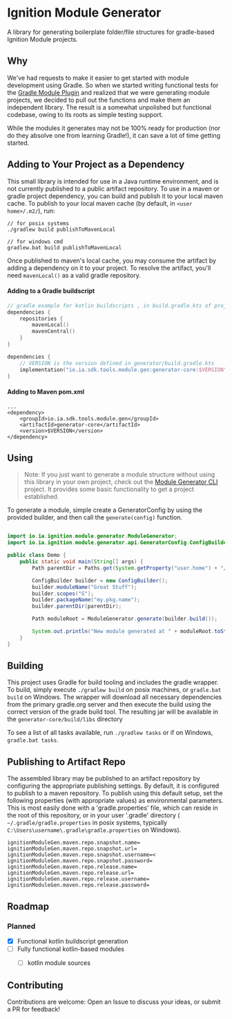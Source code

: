 # Ignition Module Generator

A library for generating boilerplate folder/file structures for gradle-based Ignition Module projects.

## Why

We've had requests to make it easier to get started with module development using Gradle. So when we started writing
functional tests for
the [Gradle Module Plugin](https://github.com/inductiveautomation/ignition-module-tools/tree/master/gradle-module-plugin#readme)
and realized that we were generating module projects, we decided to pull out the functions and make them an independent
library. The result is a somewhat unpolished but functional codebase, owing to its roots as simple testing support.

While the modules it generates may not be 100% ready for production (nor do they absolve one from learning Gradle!), it
can save a lot of time getting started.


## Adding to Your Project as a Dependency

This small library is intended for use in a Java runtime environment, and is not currently published to a public
artifact repository. To use in a maven or gradle project dependency, you can build and publish it to your local maven
cache.  To publish to your local maven cache (by default, in `<user home>/.m2/`), run:


```shell
// for posix systems
./gradlew build publishToMavenLocal
```

```
// for windows cmd
gradlew.bat build publishToMavenLocal
```

Once published to maven's local cache, you may consume the artifact by adding a dependency on it to your project.  To
resolve the artifact, you'll need `mavenLocal()` as a valid gradle repository.


#### Adding to a Gradle buildscript

```kotlin
// gradle example for kotlin buildscripts , in build.gradle.kts of project depending on the generator-core
dependencies {
    repositories {
        mavenLocal()
        mavenCentral()
    }
}

dependencies {
    // VERSION is the version defined in generator/build.gradle.kts
    implementation("io.ia.sdk.tools.module.gen:generator-core:$VERSION")
}
```

#### Adding to Maven pom.xml

```
...
<dependency>
    <groupId>io.ia.sdk.tools.module.gen</groupId>
    <artifactId>generator-core</artifactId>
    <version>$VERSION</version>
</dependency>

```

## Using

> Note: If you just want to generate a module structure without using this library in your own project, check out the [Module Generator CLI](https://github.com/inductiveautomation/ignition-module-tools/tree/master/generator/generator-cli#ignition-module-generator-cli) project. It provides some basic functionality to get a project established.

To generate a module, simple create a GeneratorConfig by using the provided builder, and then call
the `generate(config)` function.


```java

import io.ia.ignition.module.generator.ModuleGenerator;
import io.ia.ignition.module.generator.api.GeneratorConfig.ConfigBuilder;

public class Demo {
    public static void main(String[] args) {
        Path parentDir = Paths.get(System.getProperty("user.home") + "/ignition/modules");

        ConfigBuilder builder = new ConfigBuilder();
        builder.moduleName("Great Stuff");
        builder.scopes("G");
        builder.packageName("my.pkg.name");
        builder.parentDir(parentDir);

        Path moduleRoot = ModuleGenerator.generate(builder.build());

        System.out.println("New module generated at " + moduleRoot.toString());
    }
}
```

## Building

This project uses Gradle for build tooling and includes the gradle wrapper. To build, simply execute `./gradlew build`
on posix machines, or `gradle.bat build` on Windows. The wrapper will download all necessary dependencies from the
primary gradle.org server and then execute the build using the correct version of the grade build tool. The resulting
jar will be available in the `generator-core/build/libs` directory

To see a list of all tasks available, run `./gradlew tasks` or if on Windows, `gradle.bat tasks`.

## Publishing to Artifact Repo

The assembled library may be published to an artifact repository by configuring the appropriate publishing settings.
By default, it is configured to publish to a maven repository. To publish using this default setup, set the following
properties (with appropriate values) as environmental parameters. This is most easily done with a 'gradle.properties'
file, which can reside in the root of this repository, or in your user '.gradle' directory (
`~/.gradle/gradle.properties` in posix systems, typically `C:\Users\username\.gradle\gradle.properties` on Windows).

```
ignitionModuleGen.maven.repo.snapshot.name=
ignitionModuleGen.maven.repo.snapshot.url=
ignitionModuleGen.maven.repo.snapshot.username=<
ignitionModuleGen.maven.repo.snapshot.password=
ignitionModuleGen.maven.repo.release.name=
ignitionModuleGen.maven.repo.release.url=
ignitionModuleGen.maven.repo.release.username=
ignitionModuleGen.maven.repo.release.password=
```

## Roadmap

### Planned

* [x] Functional kotlin buildscript generation
* [ ] Fully functional kotlin-based modules
    * [ ] kotlin module sources


## Contributing

Contributions are welcome: Open an Issue to discuss your ideas, or submit a PR for feedback!
